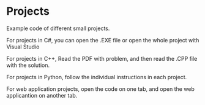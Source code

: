 # Projects
Example code of different small projects.

For projects in C#, you can open the .EXE file or open the whole project with Visual Studio

For projects in C++, Read the PDF with problem, and then read the .CPP file with the solution.

For projects in Python, follow the individual instructions in each project.

For web application projects, open the code on one tab, and open the web applicantion on another tab.
